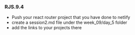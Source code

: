 ### RJS.9.4

- Push your react router project that you have done to netlify
- create a session2.md file under the week_09/day_5 folder
- add the links to your projects there